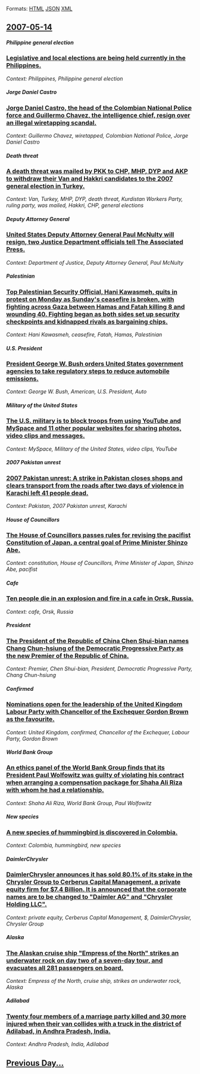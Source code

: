 
Formats: [HTML](2007/05/14/index.html)  [JSON](2007/05/14/index.json)  [XML](2007/05/14/index.xml)  

## [2007-05-14](/news/2007/05/14/index.md)

##### Philippine general election
### [ Legislative and local elections are being held currently in the Philippines. ](/news/2007/05/14/legislative-and-local-elections-are-being-held-currently-in-the-philippines.md)
_Context: Philippines, Philippine general election_

##### Jorge Daniel Castro
### [ Jorge Daniel Castro, the head of the Colombian National Police force and Guillermo Chavez, the intelligence chief, resign over an illegal wiretapping scandal. ](/news/2007/05/14/jorge-daniel-castro-the-head-of-the-colombian-national-police-force-and-guillermo-chavez-the-intelligence-chief-resign-over-an-illegal-w.md)
_Context: Guillermo Chavez, wiretapped, Colombian National Police, Jorge Daniel Castro_

##### Death threat
### [ A death threat was mailed by PKK to CHP, MHP, DYP and AKP to withdraw their Van and Hakkri candidates to the 2007 general election in Turkey. ](/news/2007/05/14/a-death-threat-was-mailed-by-pkk-to-chp-mhp-dyp-and-akp-to-withdraw-their-van-and-hakkari-candidates-to-the-2007-general-election-in-turk.md)
_Context: Van, Turkey, MHP, DYP, death threat, Kurdistan Workers Party, ruling party, was mailed, Hakkri, CHP, general elections_

##### Deputy Attorney General
### [ United States Deputy Attorney General Paul McNulty will resign, two Justice Department officials tell The Associated Press. ](/news/2007/05/14/united-states-deputy-attorney-general-paul-mcnulty-will-resign-two-justice-department-officials-tell-the-associated-press.md)
_Context: Department of Justice, Deputy Attorney General, Paul McNulty_

##### Palestinian
### [ Top Palestinian Security Official, Hani Kawasmeh, quits in protest on Monday as Sunday's ceasefire is broken, with fighting across Gaza between Hamas and Fatah killing 8 and wounding 40. Fighting began as both sides set up security checkpoints and kidnapped rivals as bargaining chips. ](/news/2007/05/14/top-palestinian-security-official-hani-kawasmeh-quits-in-protest-on-monday-as-sunday-s-ceasefire-is-broken-with-fighting-across-gaza-bet.md)
_Context: Hani Kawasmeh, ceasefire, Fatah, Hamas, Palestinian_

##### U.S. President
### [ President George W. Bush orders United States government agencies to take regulatory steps to reduce automobile emissions. ](/news/2007/05/14/president-george-w-bush-orders-united-states-government-agencies-to-take-regulatory-steps-to-reduce-automobile-emissions.md)
_Context: George W. Bush, American, U.S. President, Auto_

##### Military of the United States
### [ The U.S. military is to block troops from using YouTube and MySpace and 11 other popular websites for sharing photos, video clips and messages. ](/news/2007/05/14/the-u-s-military-is-to-block-troops-from-using-youtube-and-myspace-and-11-other-popular-websites-for-sharing-photos-video-clips-and-messa.md)
_Context: MySpace, Military of the United States, video clips, YouTube_

##### 2007 Pakistan unrest
### [ 2007 Pakistan unrest: A strike in Pakistan closes shops and clears transport from the roads after two days of violence in Karachi left 41 people dead. ](/news/2007/05/14/2007-pakistan-unrest-a-strike-in-pakistan-closes-shops-and-clears-transport-from-the-roads-after-two-days-of-violence-in-karachi-left-41-p.md)
_Context: Pakistan, 2007 Pakistan unrest, Karachi_

##### House of Councillors
### [ The House of Councillors passes rules for revising the pacifist Constitution of Japan, a central goal of Prime Minister Shinzo Abe. ](/news/2007/05/14/the-house-of-councillors-passes-rules-for-revising-the-pacifist-constitution-of-japan-a-central-goal-of-prime-minister-shinzo-abe.md)
_Context: constitution, House of Councillors, Prime Minister of Japan, Shinzo Abe, pacifist_

##### Cafe
### [ Ten people die in an explosion and fire in a cafe in Orsk, Russia. ](/news/2007/05/14/ten-people-die-in-an-explosion-and-fire-in-a-cafe-in-orsk-russia.md)
_Context: cafe, Orsk, Russia_

##### President
### [ The President of the Republic of China Chen Shui-bian names Chang Chun-hsiung of the Democratic Progressive Party as the new Premier of the Republic of China. ](/news/2007/05/14/the-president-of-the-republic-of-china-chen-shui-bian-names-chang-chun-hsiung-of-the-democratic-progressive-party-as-the-new-premier-of-the.md)
_Context: Premier, Chen Shui-bian, President, Democratic Progressive Party, Chang Chun-hsiung_

##### Confirmed
### [ Nominations open for the leadership of the United Kingdom Labour Party with Chancellor of the Exchequer Gordon Brown as the favourite. ](/news/2007/05/14/nominations-open-for-the-leadership-of-the-united-kingdom-labour-party-with-chancellor-of-the-exchequer-gordon-brown-as-the-favourite.md)
_Context: United Kingdom, confirmed, Chancellor of the Exchequer, Labour Party, Gordon Brown_

##### World Bank Group
### [ An ethics panel of the World Bank Group finds that its President Paul Wolfowitz was guilty of violating his contract when arranging a compensation package for Shaha Ali Riza with whom he had a relationship. ](/news/2007/05/14/an-ethics-panel-of-the-world-bank-group-finds-that-its-president-paul-wolfowitz-was-guilty-of-violating-his-contract-when-arranging-a-compe.md)
_Context: Shaha Ali Riza, World Bank Group, Paul Wolfowitz_

##### New species
### [ A new species of hummingbird is discovered in Colombia. ](/news/2007/05/14/a-new-species-of-hummingbird-is-discovered-in-colombia.md)
_Context: Colombia, hummingbird, new species_

##### DaimlerChrysler
### [ DaimlerChrysler announces it has sold 80.1% of its stake in the Chrysler Group to Cerberus Capital Management, a private equity firm for $7.4 Billion. It is announced that the corporate names are to be changed to "Daimler AG" and "Chrysler Holding LLC". ](/news/2007/05/14/daimlerchrysler-announces-it-has-sold-80-1-of-its-stake-in-the-chrysler-group-to-cerberus-capital-management-a-private-equity-firm-for-7.md)
_Context: private equity, Cerberus Capital Management, $, DaimlerChrysler, Chrysler Group_

##### Alaska
### [ The Alaskan cruise ship "Empress of the North" strikes an underwater rock on day two of a seven-day tour, and evacuates all 281 passengers on board. ](/news/2007/05/14/the-alaskan-cruise-ship-empress-of-the-north-strikes-an-underwater-rock-on-day-two-of-a-seven-day-tour-and-evacuates-all-281-passengers.md)
_Context: Empress of the North, cruise ship, strikes an underwater rock, Alaska_

##### Adilabad
### [ Twenty four members of a marriage party killed and 30 more injured when their van collides with a truck in the district of Adilabad, in Andhra Pradesh, India. ](/news/2007/05/14/twenty-four-members-of-a-marriage-party-killed-and-30-more-injured-when-their-van-collides-with-a-truck-in-the-district-of-adilabad-in-and.md)
_Context: Andhra Pradesh, India, Adilabad_

## [Previous Day...](/news/2007/05/13/index.md)

